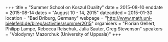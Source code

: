 +++
title = "Summer School on Koszul Duality"
date = 2015-08-10
enddate = 2015-08-14
dates = "August 10 - 14, 2015"
dateadded = 2015-01-30
location = "Bad Driburg, Germany"
webpage = "http://www.math.uni-bielefeld.de/birep/activities/summer2015"
organisers = "Florian Gellert, Philipp Lampe, Rebecca Reischuk, Julia Sauter, Greg Stevenson"
speakers = "Volodymyr Mazorchuk (University of Uppsala)"
+++
